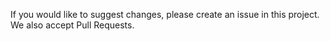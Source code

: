 If you would like to suggest changes, please create an issue in this project. We also accept Pull Requests.
